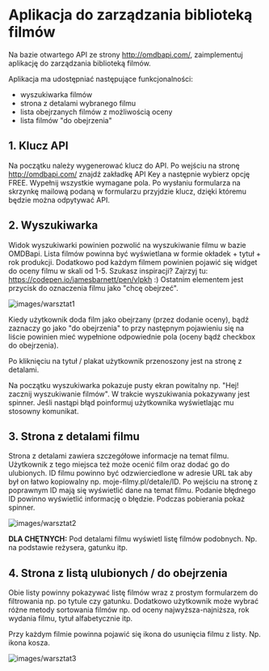 # Aplikacja do zarządzania biblioteką filmów

Na bazie otwartego API ze strony http://omdbapi.com/, zaimplementuj aplikację do zarządzania biblioteką filmów.

Aplikacja ma udostępniać następujące funkcjonalności:

- wyszukiwarka filmów
- strona z detalami wybranego filmu
- lista obejrzanych filmów z możliwością oceny
- lista filmów "do obejrzenia"

## 1. Klucz API
Na początku należy wygenerować klucz do API. Po wejściu na stronę http://omdbapi.com/ znajdź zakładkę API Key a następnie wybierz opcję FREE. Wypełnij wszystkie wymagane pola. Po wysłaniu formularza na skrzynkę mailową podaną w formularzu przyjdzie klucz, dzięki któremu będzie można odpytywać API.

## 2. Wyszukiwarka
Widok wyszukiwarki powinien pozwolić na wyszukiwanie filmu w bazie OMDBapi. Lista filmów powinna być wyświetlana w formie okładek + tytuł + rok produkcji. Dodatkowo pod każdym filmem powinien pojawić się widget do oceny filmu w skali od 1-5. Szukasz inspiracji? Zajrzyj tu: https://codepen.io/jamesbarnett/pen/vlpkh :) Ostatnim elementem jest przycisk do oznaczenia filmu jako "chcę obejrzeć".

![images/warsztat1](images/warsztat1.png)

Kiedy użytkownik doda film jako obejrzany (przez dodanie oceny), bądź zaznaczy go jako "do obejrzenia" to przy następnym pojawieniu się na liście powinien mieć wypełnione odpowiednie pola (oceny bądź checkbox do obejrzenia).

Po kliknięciu na tytuł / plakat użytkownik przenoszony jest na stronę z detalami.

Na początku wyszukiwarka pokazuje pusty ekran powitalny np. "Hej! zacznij wyszukiwanie filmów". W trakcie wyszukiwania pokazywany jest spinner. Jeśli nastąpi błąd poinformuj użytkownika wyświetlając mu stosowny komunikat.

## 3. Strona z detalami filmu
Strona z detalami zawiera szczegółowe informacje na temat filmu. Użytkownik z tego miejsca też może ocenić film oraz dodać go do ulubionych. ID filmu powinno być odzwierciedlone w adresie URL tak aby był on łatwo kopiowalny np. moje-filmy.pl/detale/ID. Po wejściu na stronę z poprawnym ID mają się wyświetlić dane na temat filmu. Podanie błędnego ID powinno wyświetlić informację o błędzie. Podczas pobierania pokaż spinner.

![images/warsztat2](images/warsztat2.png)

**DLA CHĘTNYCH:**
Pod detalami filmu wyświetl listę filmów podobnych. Np. na podstawie reżysera, gatunku itp.

## 4. Strona z listą ulubionych / do obejrzenia
Obie listy powinny pokazywać listę filmów wraz z prostym formularzem do filtrowania np. po tytule czy gatunku. Dodatkowo użytkownik może wybrać różne metody sortowania filmów np. od oceny najwyższa-najniższa, rok wydania filmu, tytuł alfabetycznie itp.

Przy każdym filmie powinna pojawić się ikona do usunięcia filmu z listy. Np. ikona kosza.

![images/warsztat3](images/warsztat3.png)
